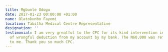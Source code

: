 ```yaml
---
title: Mgbunle Odogu
date: 2017-01-23 00:00:00 +01:00
name: Olatokunbo Fayomi
location: Tabitha Medical Centre Representative
designation: ''
testimonial: I am very greatful to the CPC for its kind intervention in the matter
  of wrongful deduction from my account by my bank. The N60,000 was refunded back
  to me. Thank you so much CPC.
---
```


